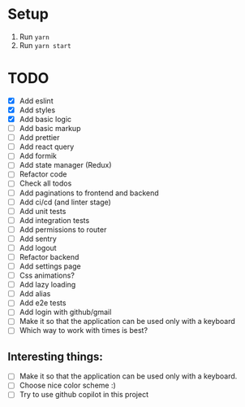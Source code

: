 # Setup
1. Run `yarn`
2. Run `yarn start`


# TODO
- [x] Add eslint
- [x] Add styles
- [x] Add basic logic
- [ ] Add basic markup
- [ ] Add prettier
- [ ] Add react query
- [ ] Add formik
- [ ] Add state manager (Redux)
- [ ] Refactor code
- [ ] Check all todos
- [ ] Add paginations to frontend and backend
- [ ] Add ci/cd (and linter stage)
- [ ] Add unit tests
- [ ] Add integration tests
- [ ] Add permissions to router
- [ ] Add sentry
- [ ] Add logout
- [ ] Refactor backend
- [ ] Add settings page
- [ ] Css animations?
- [ ] Add lazy loading
- [ ] Add alias
- [ ] Add e2e tests
- [ ] Add login with github/gmail
- [ ] Make it so that the application can be used only with a keyboard
- [ ] Which way to work with times is best?

## Interesting things:
- [ ] Make it so that the application can be used only with a keyboard.
- [ ] Choose nice color scheme :)
- [ ] Try to use github copilot in this project 
